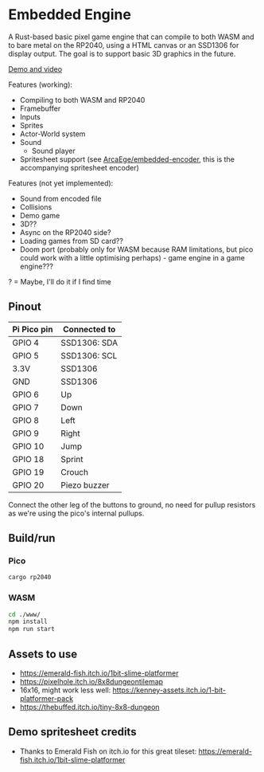 # Embedded Engine

A Rust-based basic pixel game engine that can compile to both WASM and to bare metal on the RP2040, using a HTML canvas or an SSD1306 for display output. The goal is to support basic 3D graphics in the future.

[Demo and video](https://arcaege.github.io/embedded-engine/)

Features (working):

- Compiling to both WASM and RP2040
- Framebuffer
- Inputs
- Sprites
- Actor-World system
- Sound
  - Sound player
- Spritesheet support (see [ArcaEge/embedded-encoder](https://github.com/ArcaEge/embedded-encoder), this is the accompanying spritesheet encoder)

Features (not yet implemented):

- Sound from encoded file
- Collisions
- Demo game
- 3D??
- Async on the RP2040 side?
- Loading games from SD card??
- Doom port (probably only for WASM because RAM limitations, but pico could work with a little optimising perhaps) - game engine in a game engine???

? = Maybe, I'll do it if I find time

## Pinout

| Pi Pico pin | Connected to |
| ------------|--------------|
| GPIO 4      | SSD1306: SDA |
| GPIO 5      | SSD1306: SCL |
| 3.3V        | SSD1306      |
| GND         | SSD1306      |
| GPIO 6      | Up           |
| GPIO 7      | Down         |
| GPIO 8      | Left         |
| GPIO 9      | Right        |
| GPIO 10     | Jump         |
| GPIO 18     | Sprint       |
| GPIO 19     | Crouch       |
| GPIO 20     | Piezo buzzer |

Connect the other leg of the buttons to ground, no need for pullup resistors as we're using the pico's internal pullups.

## Build/run

### Pico

```bash
cargo rp2040
```

### WASM

```bash
cd ./www/
npm install
npm run start
```

## Assets to use

- <https://emerald-fish.itch.io/1bit-slime-platformer>
- <https://pixelhole.itch.io/8x8dungeontilemap>
- 16x16, might work less well: <https://kenney-assets.itch.io/1-bit-platformer-pack>
- <https://thebuffed.itch.io/tiny-8x8-dungeon>

## Demo spritesheet credits

- Thanks to Emerald Fish on itch.io for this great tileset: <https://emerald-fish.itch.io/1bit-slime-platformer>
